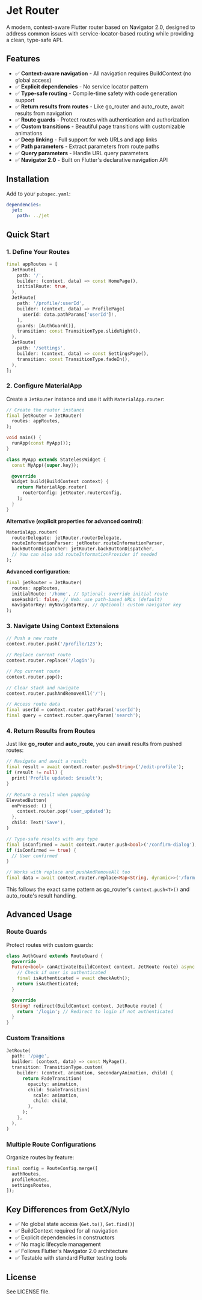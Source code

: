 # Jet Router

A modern, context-aware Flutter router based on Navigator 2.0, designed to address common issues with service-locator-based routing while providing a clean, type-safe API.

## Features

- ✅ **Context-aware navigation** - All navigation requires BuildContext (no global access)
- ✅ **Explicit dependencies** - No service locator pattern
- ✅ **Type-safe routing** - Compile-time safety with code generation support
- ✅ **Return results from routes** - Like go_router and auto_route, await results from navigation
- ✅ **Route guards** - Protect routes with authentication and authorization
- ✅ **Custom transitions** - Beautiful page transitions with customizable animations
- ✅ **Deep linking** - Full support for web URLs and app links
- ✅ **Path parameters** - Extract parameters from route paths
- ✅ **Query parameters** - Handle URL query parameters
- ✅ **Navigator 2.0** - Built on Flutter's declarative navigation API

## Installation

Add to your `pubspec.yaml`:

```yaml
dependencies:
  jet:
    path: ../jet
```

## Quick Start

### 1. Define Your Routes

```dart
final appRoutes = [
  JetRoute(
    path: '/',
    builder: (context, data) => const HomePage(),
    initialRoute: true,
  ),
  JetRoute(
    path: '/profile/:userId',
    builder: (context, data) => ProfilePage(
      userId: data.pathParams['userId']!,
    ),
    guards: [AuthGuard()],
    transition: const TransitionType.slideRight(),
  ),
  JetRoute(
    path: '/settings',
    builder: (context, data) => const SettingsPage(),
    transition: const TransitionType.fadeIn(),
  ),
];
```

### 2. Configure MaterialApp

Create a `JetRouter` instance and use it with `MaterialApp.router`:

```dart
// Create the router instance
final jetRouter = JetRouter(
  routes: appRoutes,
);

void main() {
  runApp(const MyApp());
}

class MyApp extends StatelessWidget {
  const MyApp({super.key});

  @override
  Widget build(BuildContext context) {
    return MaterialApp.router(
      routerConfig: jetRouter.routerConfig,
    );
  }
}
```

**Alternative (explicit properties for advanced control)**:
```dart
MaterialApp.router(
  routerDelegate: jetRouter.routerDelegate,
  routeInformationParser: jetRouter.routeInformationParser,
  backButtonDispatcher: jetRouter.backButtonDispatcher,
  // You can also add routeInformationProvider if needed
);
```

**Advanced configuration**:
```dart
final jetRouter = JetRouter(
  routes: appRoutes,
  initialRoute: '/home', // Optional: override initial route
  useHashUrl: false, // Web: use path-based URLs (default)
  navigatorKey: myNavigatorKey, // Optional: custom navigator key
);
```

### 3. Navigate Using Context Extensions

```dart
// Push a new route
context.router.push('/profile/123');

// Replace current route
context.router.replace('/login');

// Pop current route
context.router.pop();

// Clear stack and navigate
context.router.pushAndRemoveAll('/');

// Access route data
final userId = context.router.pathParam('userId');
final query = context.router.queryParam('search');
```

### 4. Return Results from Routes

Just like **go_router** and **auto_route**, you can await results from pushed routes:

```dart
// Navigate and await a result
final result = await context.router.push<String>('/edit-profile');
if (result != null) {
  print('Profile updated: $result');
}

// Return a result when popping
ElevatedButton(
  onPressed: () {
    context.router.pop('user_updated');
  },
  child: Text('Save'),
)

// Type-safe results with any type
final isConfirmed = await context.router.push<bool>('/confirm-dialog');
if (isConfirmed == true) {
  // User confirmed
}

// Works with replace and pushAndRemoveAll too
final data = await context.router.replace<Map<String, dynamic>>('/form');
```

This follows the exact same pattern as go_router's `context.push<T>()` and auto_route's result handling.

## Advanced Usage

### Route Guards

Protect routes with custom guards:

```dart
class AuthGuard extends RouteGuard {
  @override
  Future<bool> canActivate(BuildContext context, JetRoute route) async {
    // Check if user is authenticated
    final isAuthenticated = await checkAuth();
    return isAuthenticated;
  }

  @override
  String? redirect(BuildContext context, JetRoute route) {
    return '/login'; // Redirect to login if not authenticated
  }
}
```

### Custom Transitions

```dart
JetRoute(
  path: '/page',
  builder: (context, data) => const MyPage(),
  transition: TransitionType.custom(
    builder: (context, animation, secondaryAnimation, child) {
      return FadeTransition(
        opacity: animation,
        child: ScaleTransition(
          scale: animation,
          child: child,
        ),
      );
    },
  ),
)
```

### Multiple Route Configurations

Organize routes by feature:

```dart
final config = RouteConfig.merge([
  authRoutes,
  profileRoutes,
  settingsRoutes,
]);
```

## Key Differences from GetX/Nylo

- ✅ No global state access (`Get.to()`, `Get.find()`)
- ✅ BuildContext required for all navigation
- ✅ Explicit dependencies in constructors
- ✅ No magic lifecycle management
- ✅ Follows Flutter's Navigator 2.0 architecture
- ✅ Testable with standard Flutter testing tools

## License

See LICENSE file.
